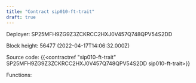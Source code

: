 ```yaml
---
title: "Contract sip010-ft-trait"
draft: true
---
```

Deployer: SP25MFH9ZG9Z3ZCKRCC2HXJ0V457Q748QPV54S2DD


 



Block height: 56477 (2022-04-17T14:06:32.000Z)

Source code: {{<contractref "sip010-ft-trait" SP25MFH9ZG9Z3ZCKRCC2HXJ0V457Q748QPV54S2DD sip010-ft-trait>}}

Functions:


